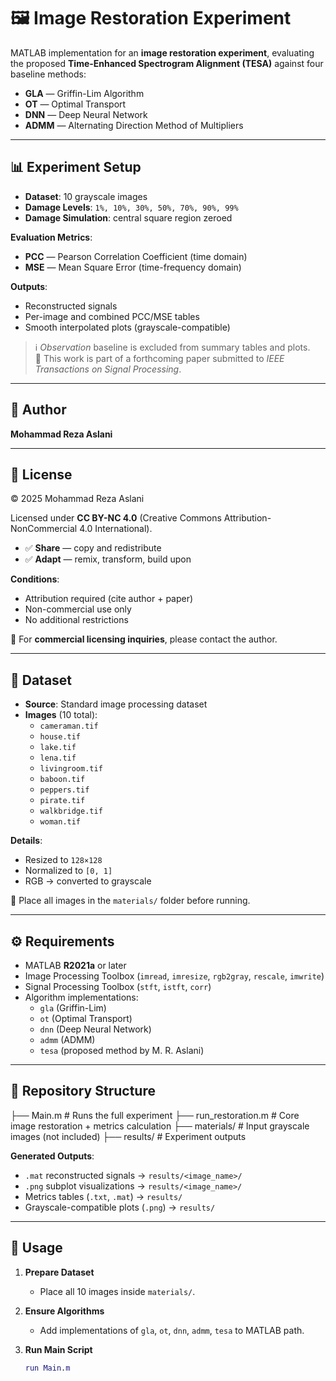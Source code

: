 # 🖼️ Image Restoration Experiment

MATLAB implementation for an **image restoration experiment**, evaluating the proposed **Time-Enhanced Spectrogram Alignment (TESA)** against four baseline methods:

- **GLA** — Griffin-Lim Algorithm  
- **OT** — Optimal Transport  
- **DNN** — Deep Neural Network  
- **ADMM** — Alternating Direction Method of Multipliers  

---

## 📊 Experiment Setup

- **Dataset**: 10 grayscale images  
- **Damage Levels**: `1%, 10%, 30%, 50%, 70%, 90%, 99%`  
- **Damage Simulation**: central square region zeroed  

**Evaluation Metrics**:  
- **PCC** — Pearson Correlation Coefficient (time domain)  
- **MSE** — Mean Square Error (time-frequency domain)  

**Outputs**:  
- Reconstructed signals  
- Per-image and combined PCC/MSE tables  
- Smooth interpolated plots (grayscale-compatible)  

> ℹ️ *Observation* baseline is excluded from summary tables and plots.  
> 📝 This work is part of a forthcoming paper submitted to *IEEE Transactions on Signal Processing*.  

---

## 👤 Author

**Mohammad Reza Aslani**

---

## 📜 License

© 2025 Mohammad Reza Aslani  

Licensed under **CC BY-NC 4.0** (Creative Commons Attribution-NonCommercial 4.0 International).  

- ✅ **Share** — copy and redistribute  
- ✅ **Adapt** — remix, transform, build upon  

**Conditions**:  
- Attribution required (cite author + paper)  
- Non-commercial use only  
- No additional restrictions  

💼 For **commercial licensing inquiries**, please contact the author.  

---

## 📂 Dataset

- **Source**: Standard image processing dataset  
- **Images** (10 total):  
  - `cameraman.tif`  
  - `house.tif`  
  - `lake.tif`  
  - `lena.tif`  
  - `livingroom.tif`  
  - `baboon.tif`  
  - `peppers.tif`  
  - `pirate.tif`  
  - `walkbridge.tif`  
  - `woman.tif`  

**Details**:  
- Resized to `128×128`  
- Normalized to `[0, 1]`  
- RGB → converted to grayscale  

📁 Place all images in the `materials/` folder before running.  

---

## ⚙️ Requirements

- MATLAB **R2021a** or later  
- Image Processing Toolbox (`imread`, `imresize`, `rgb2gray`, `rescale`, `imwrite`)  
- Signal Processing Toolbox (`stft`, `istft`, `corr`)  
- Algorithm implementations:  
  - `gla` (Griffin-Lim)  
  - `ot` (Optimal Transport)  
  - `dnn` (Deep Neural Network)  
  - `admm` (ADMM)  
  - `tesa` (proposed method by M. R. Aslani)  

---

## 📁 Repository Structure

├── Main.m # Runs the full experiment
├── run_restoration.m # Core image restoration + metrics calculation
├── materials/ # Input grayscale images (not included)
├── results/ # Experiment outputs


**Generated Outputs**:  
- `.mat` reconstructed signals → `results/<image_name>/`  
- `.png` subplot visualizations → `results/<image_name>/`  
- Metrics tables (`.txt`, `.mat`) → `results/`  
- Grayscale-compatible plots (`.png`) → `results/`  

---

## 🚀 Usage

1. **Prepare Dataset**
   - Place all 10 images inside `materials/`.

2. **Ensure Algorithms**
   - Add implementations of `gla`, `ot`, `dnn`, `admm`, `tesa` to MATLAB path.

3. **Run Main Script**
   ```matlab
   run Main.m
